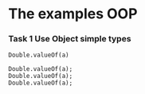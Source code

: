 # The examples OOP

### Task 1 Use Object simple types
`Double.valueOf(a)`

```
Double.valueOf(a);
Double.valueOf(a);
Double.valueOf(a);
```

